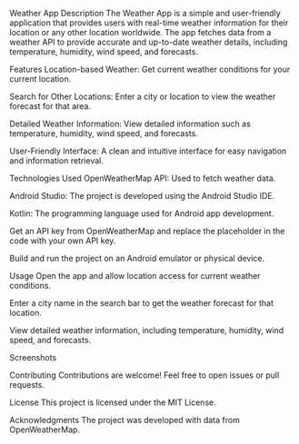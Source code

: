Weather App
Description
The Weather App is a simple and user-friendly application that provides users with real-time weather information
for their location or any other location worldwide. The app fetches data from a weather API to provide accurate and
up-to-date weather details, including temperature, humidity, wind speed, and forecasts.

Features
Location-based Weather: Get current weather conditions for your current location.

Search for Other Locations: Enter a city or location to view the weather forecast for that area.

Detailed Weather Information: View detailed information such as temperature, humidity, wind speed, and forecasts.

User-Friendly Interface: A clean and intuitive interface for easy navigation and information retrieval.

Technologies Used
OpenWeatherMap API: Used to fetch weather data.

Android Studio: The project is developed using the Android Studio IDE.

Kotlin: The programming language used for Android app development.


Get an API key from OpenWeatherMap and replace the placeholder in the code with your own API key.

Build and run the project on an Android emulator or physical device.

Usage
Open the app and allow location access for current weather conditions.

Enter a city name in the search bar to get the weather forecast for that location.

View detailed weather information, including temperature, humidity, wind speed, and forecasts.

Screenshots


Contributing
Contributions are welcome! Feel free to open issues or pull requests.

License
This project is licensed under the MIT License.

Acknowledgments
The project was developed with data from OpenWeatherMap.
